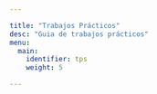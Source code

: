 ```yaml
---

title: "Trabajos Prácticos"
desc: "Guia de trabajos prácticos"
menu:
  main:
    identifier: tps
    weight: 5

---
```


